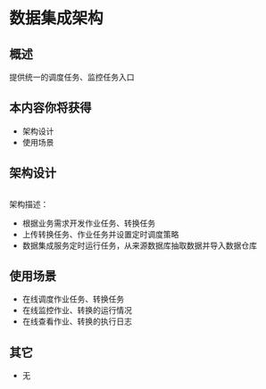 # 数据集成架构

## 概述 

提供统一的调度任务、监控任务入口

## 本内容你将获得

- 架构设计
- 使用场景

## 架构设计

<img :src="$withBase('/operation/datainte_01.png')" >

架构描述：

- 根据业务需求开发作业任务、转换任务
- 上传转换任务、作业任务并设置定时调度策略
- 数据集成服务定时运行任务，从来源数据库抽取数据并导入数据仓库

## 使用场景

- 在线调度作业任务、转换任务
- 在线监控作业、转换的运行情况
- 在线查看作业、转换的执行日志

## 其它

- 无